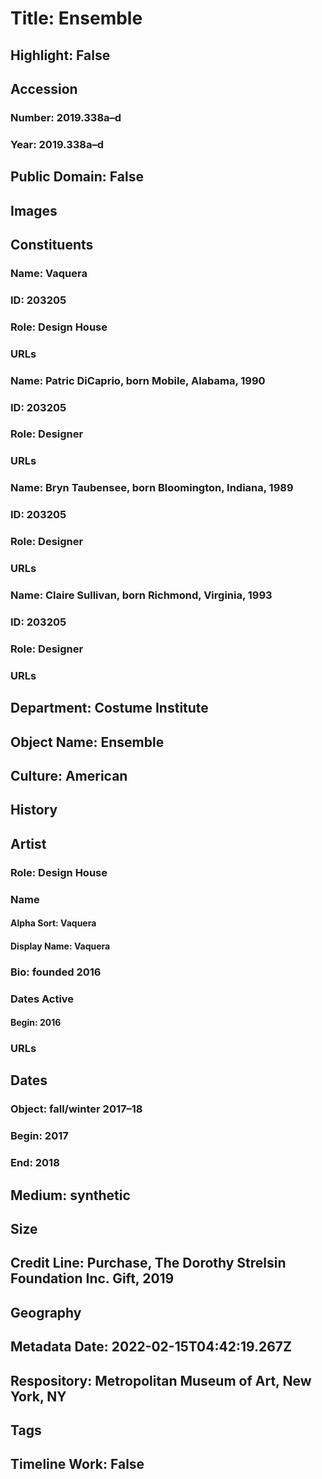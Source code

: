 # Title: Ensemble
## Highlight: False
## Accession
### Number: 2019.338a–d
### Year: 2019.338a–d
## Public Domain: False
## Images
## Constituents
### Name: Vaquera
### ID: 203205
### Role: Design House
### URLs
### Name: Patric DiCaprio, born Mobile, Alabama, 1990
### ID: 203205
### Role: Designer
### URLs
### Name: Bryn Taubensee, born Bloomington, Indiana, 1989
### ID: 203205
### Role: Designer
### URLs
### Name: Claire Sullivan, born Richmond, Virginia, 1993
### ID: 203205
### Role: Designer
### URLs
## Department: Costume Institute
## Object Name: Ensemble
## Culture: American
## History
## Artist
### Role: Design House
### Name
#### Alpha Sort: Vaquera
#### Display Name: Vaquera
### Bio: founded 2016
### Dates Active
#### Begin: 2016
### URLs
## Dates
### Object: fall/winter 2017–18
### Begin: 2017
### End: 2018
## Medium: synthetic
## Size
## Credit Line: Purchase, The Dorothy Strelsin Foundation Inc. Gift, 2019
## Geography
## Metadata Date: 2022-02-15T04:42:19.267Z
## Respository: Metropolitan Museum of Art, New York, NY
## Tags
## Timeline Work: False